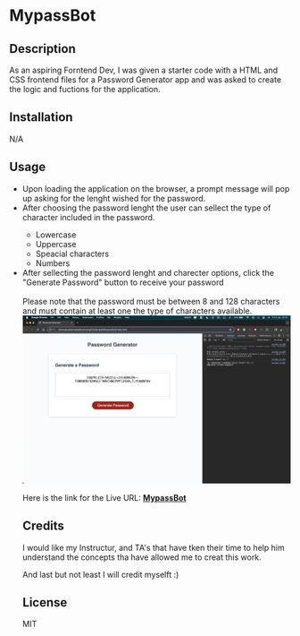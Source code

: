 # MypassBot
## Description
As an aspiring Forntend Dev, I was given a starter code with a HTML and CSS frontend files for a Password Generator app and was asked to create the logic and fuctions for the application.

## Installation
N/A

## Usage
<ul>
<li>Upon loading the application on the browser, a prompt message will pop up asking for the lenght wished for the password. </li>
<li>After choosing the password lenght the user can sellect the type of character included in the password. </li>
    <ul>
        <li>Lowercase</li>
        <li>Uppercase</li>
        <li>Speacial characters</li>
        <li>Numbers</li>
    </ul> 
<li>After sellecting the password lenght and charecter options, click the "Generate Password" button to receive your password  </li> 
</u>
<br>
Please note that the password must be between 8 and 128 characters and must contain at least one the type of characters available.

<img src="./images/Screenshot 2024-01-05 at 22.27.35.png">

Here is the link for the Live URL:
<a href="https://jcbarradas.github.io/MypassBot/"> <strong> MypassBot</strong> </a>

## Credits
I would like my Instructur, and TA's that have tken their time to help him understand the concepts tha have allowed me to creat this work.

And last but not least I will credit myselft :)

## License
MIT
